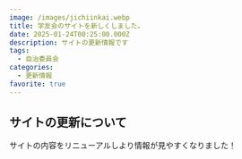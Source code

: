 ```yaml
---
image: /images/jichiinkai.webp
title: 学友会のサイトを新しくしました。
date: 2025-01-24T00:25:00.000Z
description: サイトの更新情報です
tags:
  - 自治委員会
categories:
  - 更新情報
favorite: true
---
```


## サイトの更新について

サイトの内容をリニューアルしより情報が見やすくなりました！
